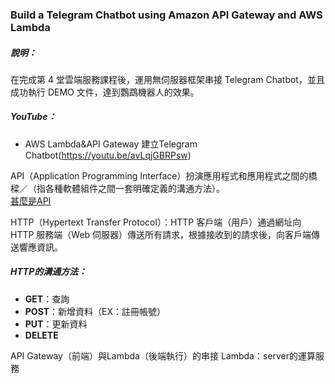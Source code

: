 ### Build a Telegram Chatbot using Amazon API Gateway and AWS Lambda
##### 說明：  
在完成第 4 堂雲端服務課程後，運用無伺服器框架串接 Telegram Chatbot，並且成功執行 DEMO 文件，達到鸚鵡機器人的效果。

##### YouTube：  
* AWS Lambda&API Gateway 建立Telegram Chatbot(https://youtu.be/avLqjGBRPsw)



API（Application Programming Interface）扮演應用程式和應用程式之間的橋樑／（指各種軟體組件之間一套明確定義的溝通方法）。  
[甚麼是API](https://www.youtube.com/watch?v=zvKadd9Cflc&t=204s)

HTTP（Hypertext Transfer Protocol）：HTTP 客戶端（用戶）通過網址向 HTTP 服務端（Web 伺服器）傳送所有請求，根據接收到的請求後，向客戶端傳送響應資訊。
##### HTTP的溝通方法：
* **GET**：查詢  
* **POST**：新增資料（EX：註冊帳號）  
* **PUT**：更新資料
* **DELETE**  



API Gateway（前端）與Lambda（後端執行）的串接
Lambda：server的運算服務
